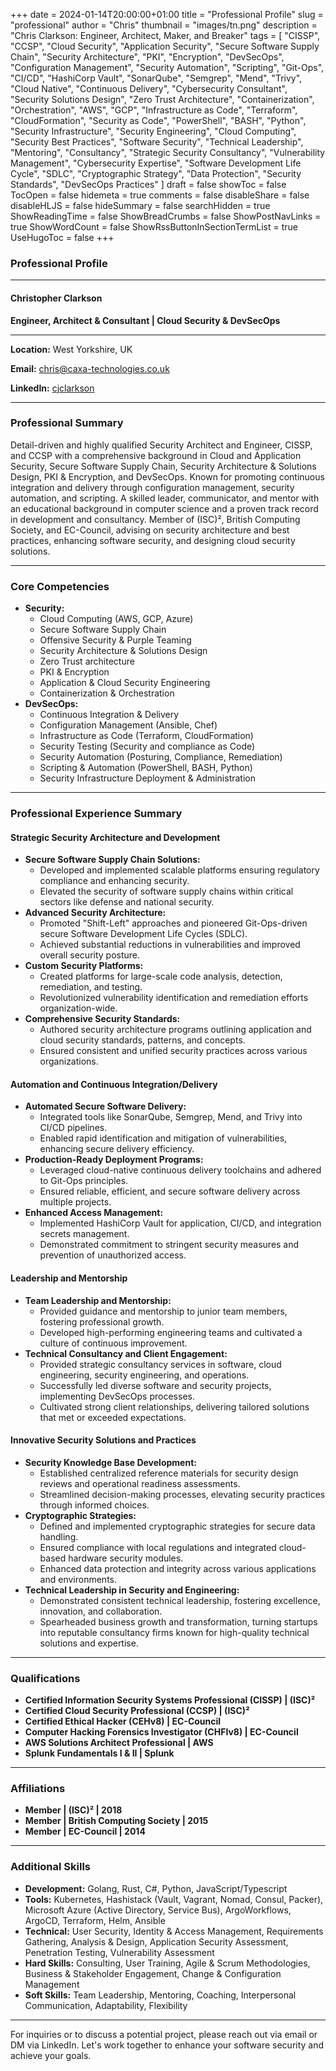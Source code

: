 +++
date = 2024-01-14T20:00:00+01:00
title = "Professional Profile"
slug = "professional"
author = "Chris"
thumbnail = "images/tn.png"
description = "Chris Clarkson: Engineer, Architect, Maker, and Breaker"
tags = [
  "CISSP",
  "CCSP",
  "Cloud Security",
  "Application Security",
  "Secure Software Supply Chain",
  "Security Architecture",
  "PKI",
  "Encryption",
  "DevSecOps",
  "Configuration Management",
  "Security Automation",
  "Scripting",
  "Git-Ops",
  "CI/CD",
  "HashiCorp Vault",
  "SonarQube",
  "Semgrep",
  "Mend",
  "Trivy",
  "Cloud Native",
  "Continuous Delivery",
  "Cybersecurity Consultant",
  "Security Solutions Design",
  "Zero Trust Architecture",
  "Containerization",
  "Orchestration",
  "AWS",
  "GCP",
  "Infrastructure as Code",
  "Terraform",
  "CloudFormation",
  "Security as Code",
  "PowerShell",
  "BASH",
  "Python",
  "Security Infrastructure",
  "Security Engineering",
  "Cloud Computing",
  "Security Best Practices",
  "Software Security",
  "Technical Leadership",
  "Mentoring",
  "Consultancy",
  "Strategic Security Consultancy",
  "Vulnerability Management",
  "Cybersecurity Expertise",
  "Software Development Life Cycle",
  "SDLC",
  "Cryptographic Strategy",
  "Data Protection",
  "Security Standards",
  "DevSecOps Practices"
]
draft = false
showToc = false
TocOpen = false
hidemeta = true
comments = false
disableShare = false
disableHLJS = false
hideSummary = false
searchHidden = true
ShowReadingTime = false
ShowBreadCrumbs = false
ShowPostNavLinks = true
ShowWordCount = false
ShowRssButtonInSectionTermList = true
UseHugoToc = false
+++

### Professional Profile

---

#### **Christopher Clarkson**

**Engineer, Architect & Consultant | Cloud Security & DevSecOps**

---

**Location:** West Yorkshire, UK

**Email:** <chris@caxa-technologies.co.uk>

**LinkedIn:** [cjclarkson](https://www.linkedin.com/in/cjclarkson)

---

### **Professional Summary**

Detail-driven and highly qualified Security Architect and Engineer, CISSP, and CCSP with a comprehensive
background in Cloud and Application Security, Secure Software Supply Chain, Security
Architecture & Solutions Design, PKI & Encryption, and DevSecOps. Known for promoting
continuous integration and delivery through configuration management, security
automation, and scripting. A skilled leader, communicator, and mentor with an
educational background in computer science and a proven track record in
development and consultancy. Member of (ISC)², British Computing Society, and
EC-Council, advising on security architecture and best practices, enhancing software
security, and designing cloud security solutions.

---

### **Core Competencies**

- **Security:**
  - Cloud Computing (AWS, GCP, Azure)
  - Secure Software Supply Chain
  - Offensive Security & Purple Teaming
  - Security Architecture & Solutions Design
  - Zero Trust architecture
  - PKI & Encryption
  - Application & Cloud Security Engineering
  - Containerization & Orchestration
- **DevSecOps:**
  - Continuous Integration & Delivery
  - Configuration Management (Ansible, Chef)
  - Infrastructure as Code (Terraform, CloudFormation)
  - Security Testing (Security and compliance as Code)
  - Security Automation (Posturing, Compliance, Remediation)
  - Scripting & Automation (PowerShell, BASH, Python)
  - Security Infrastructure Deployment & Administration

---

### **Professional Experience Summary**

#### **Strategic Security Architecture and Development**

- **Secure Software Supply Chain Solutions:**
  - Developed and implemented scalable platforms ensuring regulatory compliance and enhancing security.
  - Elevated the security of software supply chains within critical sectors like defense and national security.
- **Advanced Security Architecture:**
  - Promoted "Shift-Left" approaches and pioneered Git-Ops-driven secure Software Development Life Cycles (SDLC).
  - Achieved substantial reductions in vulnerabilities and improved overall security posture.
- **Custom Security Platforms:**
  - Created platforms for large-scale code analysis, detection, remediation, and testing.
  - Revolutionized vulnerability identification and remediation efforts organization-wide.
- **Comprehensive Security Standards:**
  - Authored security architecture programs outlining application and cloud security standards, patterns, and concepts.
  - Ensured consistent and unified security practices across various organizations.

#### **Automation and Continuous Integration/Delivery**

- **Automated Secure Software Delivery:**
  - Integrated tools like SonarQube, Semgrep, Mend, and Trivy into CI/CD pipelines.
  - Enabled rapid identification and mitigation of vulnerabilities, enhancing secure delivery efficiency.
- **Production-Ready Deployment Programs:**
  - Leveraged cloud-native continuous delivery toolchains and adhered to Git-Ops principles.
  - Ensured reliable, efficient, and secure software delivery across multiple projects.
- **Enhanced Access Management:**
  - Implemented HashiCorp Vault for application, CI/CD, and integration secrets management.
  - Demonstrated commitment to stringent security measures and prevention of unauthorized access.

#### **Leadership and Mentorship**

- **Team Leadership and Mentorship:**
  - Provided guidance and mentorship to junior team members, fostering professional growth.
  - Developed high-performing engineering teams and cultivated a culture of continuous improvement.
- **Technical Consultancy and Client Engagement:**
  - Provided strategic consultancy services in software, cloud engineering, security engineering, and operations.
  - Successfully led diverse software and security projects, implementing DevSecOps processes.
  - Cultivated strong client relationships, delivering tailored solutions that met or exceeded expectations.

#### **Innovative Security Solutions and Practices**

- **Security Knowledge Base Development:**
  - Established centralized reference materials for security design reviews and operational readiness assessments.
  - Streamlined decision-making processes, elevating security practices through informed choices.
- **Cryptographic Strategies:**
  - Defined and implemented cryptographic strategies for secure data handling.
  - Ensured compliance with local regulations and integrated cloud-based hardware security modules.
  - Enhanced data protection and integrity across various applications and environments.
- **Technical Leadership in Security and Engineering:**
  - Demonstrated consistent technical leadership, fostering excellence, innovation, and collaboration.
  - Spearheaded business growth and transformation, turning startups into reputable consultancy firms known for high-quality technical solutions and expertise.

---

### **Qualifications**

- **Certified Information Security Systems Professional (CISSP) | (ISC)²**
- **Certified Cloud Security Professional (CCSP) | (ISC)²**
- **Certified Ethical Hacker (CEHv8) | EC-Council**
- **Computer Hacking Forensics Investigator (CHFIv8) | EC-Council**
- **AWS Solutions Architect Professional | AWS**
- **Splunk Fundamentals I & II | Splunk**

---

### **Affiliations**

- **Member | (ISC)² | 2018**
- **Member | British Computing Society | 2015**
- **Member | EC-Council | 2014**

---

### **Additional Skills**

- **Development:** Golang, Rust, C#, Python, JavaScript/Typescript
- **Tools:** Kubernetes, Hashistack (Vault, Vagrant, Nomad, Consul, Packer), Microsoft Azure (Active Directory, Service Bus), ArgoWorkflows, ArgoCD, Terraform, Helm, Ansible
- **Technical:** User Security, Identity & Access Management, Requirements Gathering, Analysis & Design, Application Security Assessment, Penetration Testing, Vulnerability Assessment
- **Hard Skills:** Consulting, User Training, Agile & Scrum Methodologies, Business & Stakeholder Engagement, Change & Configuration Management
- **Soft Skills:** Team Leadership, Mentoring, Coaching, Interpersonal Communication, Adaptability, Flexibility

---

For inquiries or to discuss a potential project, please reach out via email or DM via LinkedIn. Let's work together to enhance your software security and achieve your goals.
